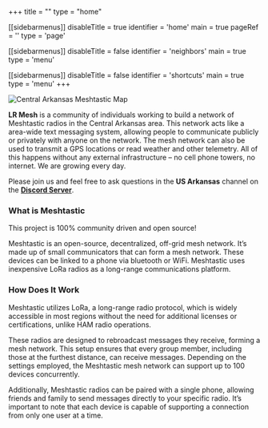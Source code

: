 +++
title = ""
type = "home"

[[sidebarmenus]]
  disableTitle = true
  identifier = 'home'
  main = true
  pageRef = ''
  type = 'page'

[[sidebarmenus]]
  disableTitle = false
  identifier = 'neighbors'
  main = true
  type = 'menu'

[[sidebarmenus]]
  disableTitle = false
  identifier = 'shortcuts'
  main = true
  type = 'menu'
+++

![Central Arkansas Meshtastic Map](/images/map_20250211.png "Central Arkansas Meshtastic Map")

**LR Mesh** is a community of individuals working to build a network of Meshtastic radios in the Central Arkansas area. This network acts like a area-wide text messaging system, allowing people to communicate publicly or privately with anyone on the network. The mesh network can also be used to transmit a GPS locations or read weather and other telemetry. All of this happens without any external infrastructure – no cell phone towers, no internet.  We are growing every day.  

Please join us and feel free to ask questions in the **US Arkansas** channel on the [**Discord Server**](https://discord.gg/meshtastic-867578229534359593).


### What is Meshtastic
This project is 100% community driven and open source!

Meshtastic is an open-source, decentralized, off-grid mesh network. It’s made up of small communicators that can form a mesh network. These devices can be linked to a phone via bluetooth or WiFi. Meshtastic uses inexpensive LoRa radios as a long-range communications platform.

### How Does It Work
Meshtastic utilizes LoRa, a long-range radio protocol, which is widely accessible in most regions without the need for additional licenses or certifications, unlike HAM radio operations.

These radios are designed to rebroadcast messages they receive, forming a mesh network. This setup ensures that every group member, including those at the furthest distance, can receive messages. Depending on the settings employed, the Meshtastic mesh network can support up to 100 devices concurrently.

Additionally, Meshtastic radios can be paired with a single phone, allowing friends and family to send messages directly to your specific radio. It’s important to note that each device is capable of supporting a connection from only one user at a time.
